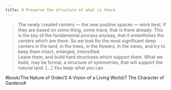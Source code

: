 ```yaml
---
title: 9 Preserve the structure of what is there
---
```


> The newly created centers — the new positive spaces — work best, if they are based on some thing, some trace, that is there already. This is the key of the fundamental process anyway, that it embellishes the centers which are *there*. So we look for the most significant deep centers in the land, in the trees, in the flowers, in the views, and try to keep them intact, enlarged, intensified.  
> Leave them, and build hard structures which support them. What we build, may be formal, a structure of symmetries, that will support the natural land. […] You keep what you can.  

#book/The Nature of Order/3 A Vision of a Living World/7 The Character of Gardens#